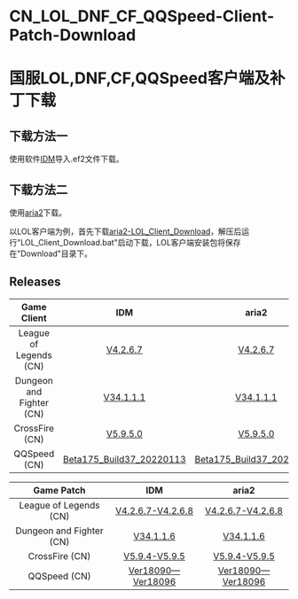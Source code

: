 # CN_LOL_DNF_CF_QQSpeed-Client-Patch-Download
# 国服LOL,DNF,CF,QQSpeed客户端及补丁下载

## 下载方法一

使用软件[IDM](https://www.internetdownloadmanager.com/)导入.ef2文件下载。

## 下载方法二

使用[aria2](https://aria2.github.io/)下载。

以LOL客户端为例，首先下载[aria2-LOL_Client_Download](https://github.com/DongJiangYue-Team/CN_LOL_DNF-Client-Patch-Download/releases/tag/LOL_Client_Download_V1.0.0)，解压后运行"LOL_Client_Download.bat"启动下载，LOL客户端安装包将保存在"Download"目录下。

## Releases

| Game Client | IDM | aria2 |
| :---: | :---: | :---: | 
| League of Legends (CN) | [V4.2.6.7](https://github.com/DongJiangYue-Team/CN_LOL_DNF-Client-Patch-Download/releases/tag/LOL_Client_Download_V1.0.0) | [V4.2.6.7](https://github.com/DongJiangYue-Team/CN_LOL_DNF-Client-Patch-Download/releases/tag/LOL_Client_Download_V1.0.0) |
| Dungeon and Fighter (CN) | [V34.1.1.1](https://github.com/DongJiangYue-Team/CN_LOL_DNF-Client-Patch-Download/releases/tag/DNF_Client_Download_V1.0.0) | [V34.1.1.1](https://github.com/DongJiangYue-Team/CN_LOL_DNF-Client-Patch-Download/releases/tag/DNF_Client_Download_V1.0.0) |
| CrossFire (CN) | [V5.9.5.0](https://github.com/DongJiangYue-Team/CN_LOL_DNF-Client-Patch-Download/releases/tag/CF_Client_Download_V1.0.0) | [V5.9.5.0](https://github.com/DongJiangYue-Team/CN_LOL_DNF-Client-Patch-Download/releases/tag/CF_Client_Download_V1.0.0) |
| QQSpeed (CN) | [Beta175_Build37_20220113](https://github.com/DongJiangYue-Team/CN_LOL_DNF-Client-Patch-Download/releases/tag/QQSpeed_Client_Download_V1.0.0) | [Beta175_Build37_20220113](https://github.com/DongJiangYue-Team/CN_LOL_DNF-Client-Patch-Download/releases/tag/QQSpeed_Client_Download_V1.0.0) |

| Game Patch | IDM | aria2 |
| :---: | :---: | :---: | 
| League of Legends (CN) | [V4.2.6.7-V4.2.6.8](https://github.com/DongJiangYue-Team/CN_LOL_DNF-Client-Patch-Download/releases/tag/LOL_Patch_Download_V1.0.0) | [V4.2.6.7-V4.2.6.8](https://github.com/DongJiangYue-Team/CN_LOL_DNF-Client-Patch-Download/releases/tag/LOL_Patch_Download_V1.0.0) |
| Dungeon and Fighter (CN) | [V34.1.1.6](https://github.com/DongJiangYue-Team/CN_LOL_DNF-Client-Patch-Download/releases/tag/DNF_Patch_Download_V1.0.0) | [V34.1.1.6](https://github.com/DongJiangYue-Team/CN_LOL_DNF-Client-Patch-Download/releases/tag/DNF_Patch_Download_V1.0.0) |
| CrossFire (CN) | [V5.9.4-V5.9.5](https://github.com/DongJiangYue-Team/CN_LOL_DNF-Client-Patch-Download/releases/tag/CF_Patch_Download_V1.0.0) | [V5.9.4-V5.9.5](https://github.com/DongJiangYue-Team/CN_LOL_DNF-Client-Patch-Download/releases/tag/CF_Patch_Download_V1.0.0) |
| QQSpeed (CN) | [Ver18090—Ver18096](https://github.com/DongJiangYue-Team/CN_LOL_DNF-Client-Patch-Download/releases/tag/QQSpeed_Patch_Download_V1.0.0) | [Ver18090—Ver18096](https://github.com/DongJiangYue-Team/CN_LOL_DNF-Client-Patch-Download/releases/tag/QQSpeed_Patch_Download_V1.0.0) |